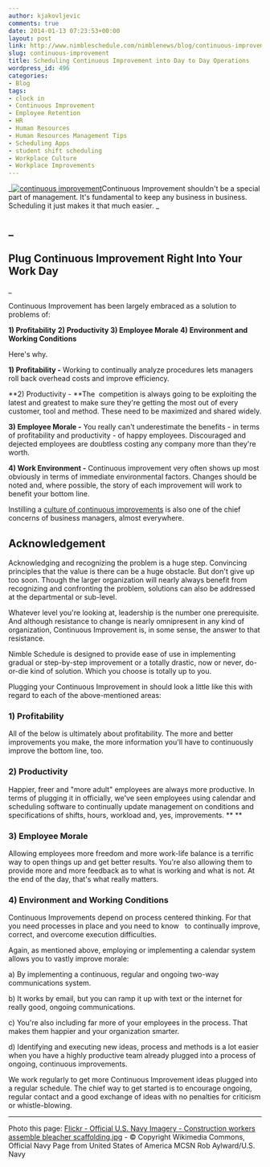 ```yaml
---
author: kjakovljevic
comments: true
date: 2014-01-13 07:23:53+00:00
layout: post
link: http://www.nimbleschedule.com/nimblenews/blog/continuous-improvement/
slug: continuous-improvement
title: Scheduling Continuous Improvement into Day to Day Operations
wordpress_id: 496
categories:
- Blog
tags:
- clock in
- Continuous Improvement
- Employee Retention
- HR
- Human Resources
- Human Resources Management Tips
- Scheduling Apps
- student shift scheduling
- Workplace Culture
- Workplace Improvements
---
```


_[![continuous improvement](http://www.nimbleschedule.com/wp-content/uploads/2014/01/continuous-improvement.png)](http://www.nimbleschedule.com/wp-content/uploads/2014/01/continuous-improvement.png)Continuous Improvement shouldn't be a special part of management. It's fundamental to keep any business in business. Scheduling it just makes it that much easier.
_


## _




## Plug Continuous Improvement Right Into Your Work Day




_




Continuous Improvement has been largely embraced as a solution to problems of:




**1) Profitability**
**2) Productivity
3) Employee Morale**
**4) Environment and Working Conditions**




Here's why.




**1) Profitability -** Working to continually analyze procedures lets managers roll back overhead costs and improve efficiency.




**2) Productivity - **The  competition is always going to be exploiting the latest and greatest to make sure they're getting the most out of every customer, tool and method. These need to be maximized and shared widely.




**3) Employee Morale -** You really can't underestimate the benefits - in terms of profitability and productivity - of happy employees. Discouraged and dejected employees are doubtless costing any company more than they're worth.


**4) Work Environment -** Continuous improvement very often shows up most obviously in terms of immediate environmental factors. Changes should be noted and, where possible, the story of each improvement will work to benefit your bottom line.

Instilling a [culture of continuous improvements](http://hbr.org/2013/07/the-culture-to-cultivate/ar/1) is also one of the chief concerns of business managers, almost everywhere.


## Acknowledgement


Acknowledging and recognizing the problem is a huge step. Convincing principles that the value is there can be a huge obstacle. But don't give up too soon. Though the larger organization will nearly always benefit from recognizing and confronting the problem, solutions can also be addressed at the departmental or sub-level.

Whatever level you're looking at, leadership is the number one prerequisite. And although resistance to change is nearly omnipresent in any kind of organization, Continuous Improvement is, in some sense, the answer to that resistance.

Nimble Schedule is designed to provide ease of use in implementing gradual or step-by-step improvement or a totally drastic, now or never, do-or-die kind of solution. Which you choose is totally up to you.

Plugging your Continuous Improvement in should look a little like this with regard to each of the above-mentioned areas:


### 1) Profitability


All of the below is ultimately about profitability. The more and better improvements you make, the more information you'll have to continuously improve the bottom line, too.


### 2) Productivity


Happier, freer and "more adult" employees are always more productive. In terms of plugging it in officially, we've seen employees using calendar and scheduling software to continually update management on conditions and specifications of shifts, hours, workload and, yes, improvements. **
**


### 3) Employee Morale


Allowing employees more freedom and more work-life balance is a terrific way to open things up and get better results. You're also allowing them to provide more and more feedback as to what is working and what is not. At the end of the day, that's what really matters.


### 4) Environment and Working Conditions


Continuous Improvements depend on process centered thinking. For that you need processes in place and you need to know   to continually improve, correct, and overcome execution difficulties.

Again, as mentioned above, employing or implementing a calendar system allows you to vastly improve morale:


a) By implementing a continuous, regular and ongoing two-way communications system.




b) It works by email, but you can ramp it up with text or the internet for really good, ongoing communications.




c) You're also including far more of your employees in the process. That makes them happier and your organization smarter.




d) Identifying and executing new ideas, process and methods is a lot easier when you have a highly productive team already plugged into a process of ongoing, continuous improvements.



We work regularly to get more Continuous Improvement ideas plugged into a regular schedule. The chief way to get started is to encourage ongoing, regular contact and a good exchange of ideas with no penalties for criticism or whistle-blowing.

____

Photo this page: [Flickr - Official U.S. Navy Imagery - Construction workers assemble bleacher scaffolding.jpg](http://commons.wikimedia.org/wiki/File:Flickr_-_Official_U.S._Navy_Imagery_-_Construction_workers_assemble_bleacher_scaffolding..jpg) - © Copyright Wikimedia Commons, Official Navy Page from United States of America MCSN Rob Aylward/U.S. Navy
